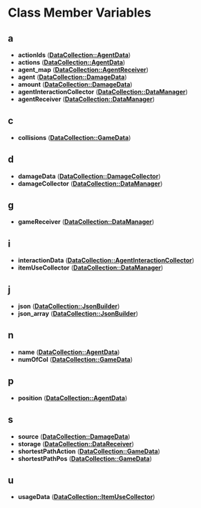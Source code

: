 
# Class Member Variables



## a

* **actionIds** ([**DataCollection::AgentData**](class_data_collection_1_1_agent_data.md))
* **actions** ([**DataCollection::AgentData**](class_data_collection_1_1_agent_data.md))
* **agent\_map** ([**DataCollection::AgentReceiver**](class_data_collection_1_1_agent_receiver.md))
* **agent** ([**DataCollection::DamageData**](class_data_collection_1_1_damage_data.md))
* **amount** ([**DataCollection::DamageData**](class_data_collection_1_1_damage_data.md))
* **agentInteractionCollector** ([**DataCollection::DataManager**](class_data_collection_1_1_data_manager.md))
* **agentReceiver** ([**DataCollection::DataManager**](class_data_collection_1_1_data_manager.md))


## c

* **collisions** ([**DataCollection::GameData**](class_data_collection_1_1_game_data.md))


## d

* **damageData** ([**DataCollection::DamageCollector**](class_data_collection_1_1_damage_collector.md))
* **damageCollector** ([**DataCollection::DataManager**](class_data_collection_1_1_data_manager.md))


## g

* **gameReceiver** ([**DataCollection::DataManager**](class_data_collection_1_1_data_manager.md))


## i

* **interactionData** ([**DataCollection::AgentInteractionCollector**](class_data_collection_1_1_agent_interaction_collector.md))
* **itemUseCollector** ([**DataCollection::DataManager**](class_data_collection_1_1_data_manager.md))


## j

* **json** ([**DataCollection::JsonBuilder**](class_data_collection_1_1_json_builder.md))
* **json\_array** ([**DataCollection::JsonBuilder**](class_data_collection_1_1_json_builder.md))


## n

* **name** ([**DataCollection::AgentData**](class_data_collection_1_1_agent_data.md))
* **numOfCol** ([**DataCollection::GameData**](class_data_collection_1_1_game_data.md))


## p

* **position** ([**DataCollection::AgentData**](class_data_collection_1_1_agent_data.md))


## s

* **source** ([**DataCollection::DamageData**](class_data_collection_1_1_damage_data.md))
* **storage** ([**DataCollection::DataReceiver**](class_data_collection_1_1_data_receiver.md))
* **shortestPathAction** ([**DataCollection::GameData**](class_data_collection_1_1_game_data.md))
* **shortestPathPos** ([**DataCollection::GameData**](class_data_collection_1_1_game_data.md))


## u

* **usageData** ([**DataCollection::ItemUseCollector**](class_data_collection_1_1_item_use_collector.md))




